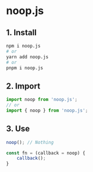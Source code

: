 # noop.js

## 1. Install

```sh
npm i noop.js
# or
yarn add noop.js
# or
pnpm i noop.js
```

## 2. Import

```js
import noop from 'noop.js';
// or
import { noop } from 'noop.js';
```

## 3. Use

```js
noop(); // Nothing

const fn = (callback = noop) {
    callback();
}
```
